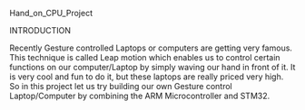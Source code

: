 Hand_on_CPU_Project

INTRODUCTION

Recently Gesture controlled Laptops or computers are getting very famous. This technique is called Leap motion which enables us to control certain functions on our computer/Laptop by simply waving our hand in front of it. It is very cool and fun to do it, but these laptops are really priced very high. So in this project let us try building our own Gesture control Laptop/Computer by combining the ARM Microcontroller and STM32.

